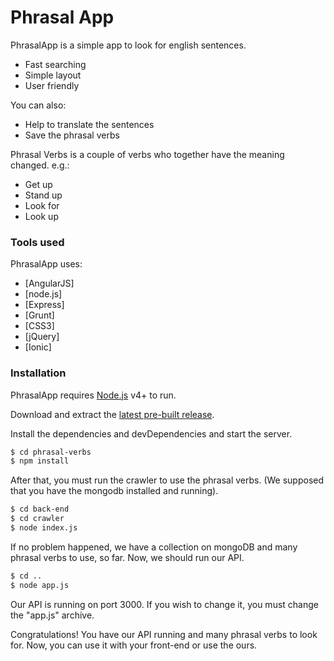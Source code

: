 # Phrasal App

PhrasalApp is a simple app to look for english sentences.

  - Fast searching
  - Simple layout
  - User friendly

You can also:

  - Help to translate the sentences
  - Save the phrasal verbs


Phrasal Verbs is a couple of verbs who together have the meaning changed. e.g.:

  - Get up
  - Stand up
  - Look for
  - Look up


### Tools used

PhrasalApp uses:

* [AngularJS]
* [node.js]
* [Express]
* [Grunt]
* [CSS3]
* [jQuery]
* [Ionic]



### Installation

PhrasalApp requires [Node.js](https://nodejs.org/) v4+ to run.

Download and extract the [latest pre-built release](https://bitbucket.org/willian_batista/phrasal-verbs/downloads).

Install the dependencies and devDependencies and start the server.

```sh
$ cd phrasal-verbs
$ npm install
```

After that, you must run the crawler to use the phrasal verbs. (We supposed that you have the mongodb installed and running).


```sh
$ cd back-end
$ cd crawler
$ node index.js
```

If no problem happened, we have a collection on mongoDB and many phrasal verbs to use, so far. Now, we should run our API.

```sh
$ cd ..
$ node app.js
```


Our API is running on port 3000. If you wish to change it, you must change the "app.js" archive.


Congratulations! You have our API running and many phrasal verbs to look for. Now, you can use it with your front-end or use the ours. 
